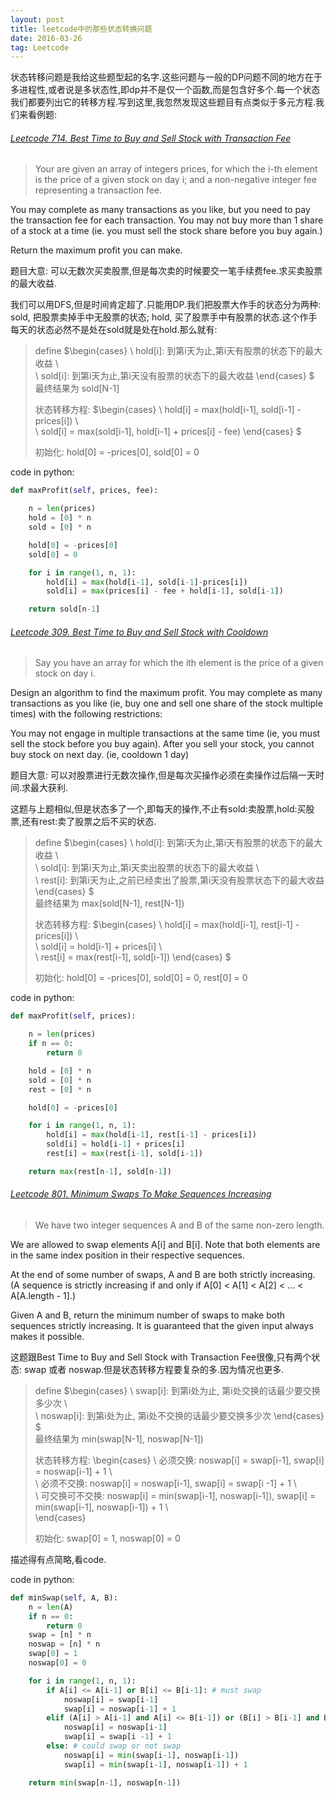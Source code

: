 ```yaml
---
layout: post
title: leetcode中的那些状态转换问题
date: 2016-03-26
tag: Leetcode
---
```


状态转移问题是我给这些题型起的名字.这些问题与一般的DP问题不同的地方在于多进程性,或者说是多状态性,即dp并不是仅一个函数,而是包含好多个.每一个状态我们都要列出它的转移方程.写到这里,我忽然发现这些题目有点类似于多元方程.我们来看例题:

###### [Leetcode 714. Best Time to Buy and Sell Stock with Transaction Fee](https://leetcode.com/problems/best-time-to-buy-and-sell-stock-with-transaction-fee/)

>Your are given an array of integers prices, for which the i-th element is the price of a given stock on day i; and a non-negative integer fee representing a transaction fee.
>
You may complete as many transactions as you like, but you need to pay the transaction fee for each transaction. You may not buy more than 1 share of a stock at a time (ie. you must sell the stock share before you buy again.)
>
Return the maximum profit you can make.

题目大意: 可以无数次买卖股票,但是每次卖的时候要交一笔手续费fee.求买卖股票的最大收益.

我们可以用DFS,但是时间肯定超了.只能用DP.我们把股票大作手的状态分为两种: sold, 把股票卖掉手中无股票的状态; hold, 买了股票手中有股票的状态.这个作手每天的状态必然不是处在sold就是处在hold.那么就有:

> define $\begin{cases}
\ hold[i]: 到第i天为止,第i天有股票的状态下的最大收益 \\\
\ sold[i]: 到第i天为止,第i天没有股票的状态下的最大收益
\end{cases} $   
>最终结果为 sold[N-1]
>
> 状态转移方程:
$\begin{cases}
\ hold[i] = max(hold[i-1], sold[i-1] - prices[i]) \\\
\ sold[i] = max(sold[i-1], hold[i-1] + prices[i] - fee)
\end{cases} $
>
> 初始化: hold[0] = -prices[0], sold[0] = 0

code in python:
```python
def maxProfit(self, prices, fee):

    n = len(prices)
    hold = [0] * n
    sold = [0] * n

    hold[0] = -prices[0]
    sold[0] = 0

    for i in range(1, n, 1):
        hold[i] = max(hold[i-1], sold[i-1]-prices[i])
        sold[i] = max(prices[i] - fee + hold[i-1], sold[i-1])

    return sold[n-1]
```
###### [Leetcode 309. Best Time to Buy and Sell Stock with Cooldown](https://leetcode.com/problems/best-time-to-buy-and-sell-stock-with-cooldown/)

>Say you have an array for which the ith element is the price of a given stock on day i.
>
Design an algorithm to find the maximum profit. You may complete as many transactions as you like (ie, buy one and sell one share of the stock multiple times) with the following restrictions:
>
You may not engage in multiple transactions at the same time (ie, you must sell the stock before you buy again).
After you sell your stock, you cannot buy stock on next day. (ie, cooldown 1 day)

题目大意: 可以对股票进行无数次操作,但是每次买操作必须在卖操作过后隔一天时间.求最大获利.

这题与上题相似,但是状态多了一个,即每天的操作,不止有sold:卖股票,hold:买股票,还有rest:卖了股票之后不买的状态.

> define $\begin{cases}
\ hold[i]: 到第i天为止,第i天有股票的状态下的最大收益 \\\
\ sold[i]: 到第i天为止,第i天卖出股票的状态下的最大收益 \\\
\ rest[i]: 到第i天为止,之前已经卖出了股票,第i天没有股票状态下的最大收益
\end{cases} $   
>最终结果为 max(sold[N-1], rest[N-1])
>
> 状态转移方程:
$\begin{cases}
\ hold[i] = max(hold[i-1], rest[i-1] - prices[i]) \\\
\ sold[i] = hold[i-1] + prices[i] \\\
\ rest[i] = max(rest[i-1], sold[i-1])
\end{cases} $
>
> 初始化: hold[0] = -prices[0], sold[0] = 0, rest[0] = 0

code in python:
```python
def maxProfit(self, prices):

    n = len(prices)
    if n == 0:
        return 0

    hold = [0] * n
    sold = [0] * n
    rest = [0] * n

    hold[0] = -prices[0]

    for i in range(1, n, 1):
        hold[i] = max(hold[i-1], rest[i-1] - prices[i])
        sold[i] = hold[i-1] + prices[i]
        rest[i] = max(rest[i-1], sold[i-1])

    return max(rest[n-1], sold[n-1])
```

###### [Leetcode 801. Minimum Swaps To Make Sequences Increasing](https://leetcode.com/problems/minimum-swaps-to-make-sequences-increasing/)

> We have two integer sequences A and B of the same non-zero length.
>
We are allowed to swap elements A[i] and B[i].  Note that both elements are in the same index position in their respective sequences.
>
At the end of some number of swaps, A and B are both strictly increasing.  (A sequence is strictly increasing if and only if A[0] < A[1] < A[2] < ... < A[A.length - 1].)
>
Given A and B, return the minimum number of swaps to make both sequences strictly increasing.  It is guaranteed that the given input always makes it possible.

这题跟Best Time to Buy and Sell Stock with Transaction Fee很像,只有两个状态: swap 或者 noswap.但是状态转移方程要复杂的多.因为情况也更多.

> define $\begin{cases}
\ swap[i]: 到第i处为止, 第i处交换的话最少要交换多少次 \\\
\ noswap[i]: 到第i处为止, 第i处不交换的话最少要交换多少次
\end{cases} $   
>最终结果为 min(swap[N-1], noswap[N-1])
>
> 状态转移方程:
\begin{cases}
\ 必须交换: noswap[i] = swap[i-1], swap[i] = noswap[i-1] + 1 \\\
\ 必须不交换: noswap[i] = noswap[i-1], swap[i] = swap[i -1] + 1 \\\
\ 可交换可不交换: noswap[i] = min(swap[i-1], noswap[i-1]), swap[i] = min(swap[i-1], noswap[i-1]) + 1 \\\
\end{cases}
>
> 初始化: swap[0] = 1, noswap[0] = 0

描述得有点简略,看code.

code in python:

```python
def minSwap(self, A, B):
    n = len(A)
    if n == 0:
        return 0
    swap = [n] * n
    noswap = [n] * n
    swap[0] = 1
    noswap[0] = 0

    for i in range(1, n, 1):
        if A[i] <= A[i-1] or B[i] <= B[i-1]: # must swap
            noswap[i] = swap[i-1]
            swap[i] = noswap[i-1] + 1
        elif (A[i] > A[i-1] and A[i] <= B[i-1]) or (B[i] > B[i-1] and B[i] <= A[i-1]): # must not swap
            noswap[i] = noswap[i-1]
            swap[i] = swap[i -1] + 1
        else: # could swap or not swap
            noswap[i] = min(swap[i-1], noswap[i-1])
            swap[i] = min(swap[i-1], noswap[i-1]) + 1

    return min(swap[n-1], noswap[n-1])
```
